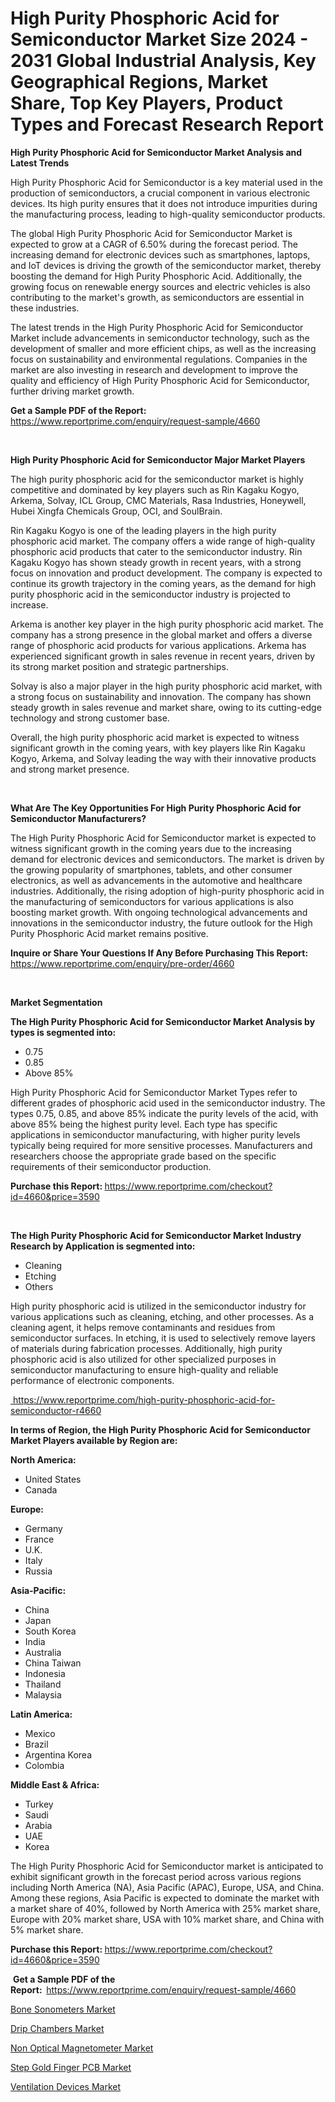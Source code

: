 <p><h1>High Purity Phosphoric Acid for Semiconductor Market Size 2024 - 2031 Global Industrial Analysis, Key Geographical Regions, Market Share, Top Key Players, Product Types and Forecast Research Report</h1></p><p><strong>High Purity Phosphoric Acid for Semiconductor Market Analysis and Latest Trends</strong></p>
<p><p>High Purity Phosphoric Acid for Semiconductor is a key material used in the production of semiconductors, a crucial component in various electronic devices. Its high purity ensures that it does not introduce impurities during the manufacturing process, leading to high-quality semiconductor products.</p><p>The global High Purity Phosphoric Acid for Semiconductor Market is expected to grow at a CAGR of 6.50% during the forecast period. The increasing demand for electronic devices such as smartphones, laptops, and IoT devices is driving the growth of the semiconductor market, thereby boosting the demand for High Purity Phosphoric Acid. Additionally, the growing focus on renewable energy sources and electric vehicles is also contributing to the market's growth, as semiconductors are essential in these industries.</p><p>The latest trends in the High Purity Phosphoric Acid for Semiconductor Market include advancements in semiconductor technology, such as the development of smaller and more efficient chips, as well as the increasing focus on sustainability and environmental regulations. Companies in the market are also investing in research and development to improve the quality and efficiency of High Purity Phosphoric Acid for Semiconductor, further driving market growth.</p></p>
<p><strong>Get a Sample PDF of the Report:&nbsp;</strong> <a href="https://www.reportprime.com/enquiry/request-sample/4660">https://www.reportprime.com/enquiry/request-sample/4660</a></p>
<p>&nbsp;</p>
<p><strong>High Purity Phosphoric Acid for Semiconductor Major Market Players</strong></p>
<p><p>The high purity phosphoric acid for the semiconductor market is highly competitive and dominated by key players such as Rin Kagaku Kogyo, Arkema, Solvay, ICL Group, CMC Materials, Rasa Industries, Honeywell, Hubei Xingfa Chemicals Group, OCI, and SoulBrain.</p><p>Rin Kagaku Kogyo is one of the leading players in the high purity phosphoric acid market. The company offers a wide range of high-quality phosphoric acid products that cater to the semiconductor industry. Rin Kagaku Kogyo has shown steady growth in recent years, with a strong focus on innovation and product development. The company is expected to continue its growth trajectory in the coming years, as the demand for high purity phosphoric acid in the semiconductor industry is projected to increase.</p><p>Arkema is another key player in the high purity phosphoric acid market. The company has a strong presence in the global market and offers a diverse range of phosphoric acid products for various applications. Arkema has experienced significant growth in sales revenue in recent years, driven by its strong market position and strategic partnerships.</p><p>Solvay is also a major player in the high purity phosphoric acid market, with a strong focus on sustainability and innovation. The company has shown steady growth in sales revenue and market share, owing to its cutting-edge technology and strong customer base.</p><p>Overall, the high purity phosphoric acid market is expected to witness significant growth in the coming years, with key players like Rin Kagaku Kogyo, Arkema, and Solvay leading the way with their innovative products and strong market presence.</p></p>
<p>&nbsp;</p>
<p><strong>What Are The Key Opportunities For High Purity Phosphoric Acid for Semiconductor Manufacturers?</strong></p>
<p><p>The High Purity Phosphoric Acid for Semiconductor market is expected to witness significant growth in the coming years due to the increasing demand for electronic devices and semiconductors. The market is driven by the growing popularity of smartphones, tablets, and other consumer electronics, as well as advancements in the automotive and healthcare industries. Additionally, the rising adoption of high-purity phosphoric acid in the manufacturing of semiconductors for various applications is also boosting market growth. With ongoing technological advancements and innovations in the semiconductor industry, the future outlook for the High Purity Phosphoric Acid market remains positive.</p></p>
<p><strong>Inquire or Share Your Questions If Any Before Purchasing This Report:</strong> <a href="https://www.reportprime.com/enquiry/pre-order/4660">https://www.reportprime.com/enquiry/pre-order/4660</a></p>
<p>&nbsp;</p>
<p><strong>Market Segmentation</strong></p>
<p><strong>The High Purity Phosphoric Acid for Semiconductor Market Analysis by types is segmented into:</strong></p>
<p><ul><li>0.75</li><li>0.85</li><li>Above 85%</li></ul></p>
<p><p>High Purity Phosphoric Acid for Semiconductor Market Types refer to different grades of phosphoric acid used in the semiconductor industry. The types 0.75, 0.85, and above 85% indicate the purity levels of the acid, with above 85% being the highest purity level. Each type has specific applications in semiconductor manufacturing, with higher purity levels typically being required for more sensitive processes. Manufacturers and researchers choose the appropriate grade based on the specific requirements of their semiconductor production.</p></p>
<p><strong>Purchase this Report:&nbsp;</strong><a href="https://www.reportprime.com/checkout?id=4660&price=3590">https://www.reportprime.com/checkout?id=4660&price=3590</a></p>
<p>&nbsp;</p>
<p><strong>The High Purity Phosphoric Acid for Semiconductor Market Industry Research by Application is segmented into:</strong></p>
<p><ul><li>Cleaning</li><li>Etching</li><li>Others</li></ul></p>
<p><p>High purity phosphoric acid is utilized in the semiconductor industry for various applications such as cleaning, etching, and other processes. As a cleaning agent, it helps remove contaminants and residues from semiconductor surfaces. In etching, it is used to selectively remove layers of materials during fabrication processes. Additionally, high purity phosphoric acid is also utilized for other specialized purposes in semiconductor manufacturing to ensure high-quality and reliable performance of electronic components.</p></p>
<p><a href="https://www.reportprime.com/high-purity-phosphoric-acid-for-semiconductor-r4660">&nbsp;https://www.reportprime.com/high-purity-phosphoric-acid-for-semiconductor-r4660</a></p>
<p><strong>In terms of Region, the High Purity Phosphoric Acid for Semiconductor Market Players available by Region are:</strong></p>
<p>
    <p> <strong> North America: </strong>
        <ul>
            <li>United States</li>
            <li>Canada</li>
        </ul>
        </p> 
    <p> <strong> Europe: </strong>
        <ul>
            <li>Germany</li>
            <li>France</li>
            <li>U.K.</li>
            <li>Italy</li>
            <li>Russia</li>
        </ul>
        </p> 
    <p> <strong> Asia-Pacific: </strong>
        <ul>
            <li>China</li>
            <li>Japan</li>
            <li>South Korea</li>
            <li>India</li>
            <li>Australia</li>
            <li>China Taiwan</li>
            <li>Indonesia</li>
            <li>Thailand</li>
            <li>Malaysia</li>
        </ul>
        </p> 
    <p> <strong> Latin America: </strong>
        <ul>
            <li>Mexico</li>
            <li>Brazil</li>
            <li>Argentina Korea</li>
            <li>Colombia</li>
        </ul>
        </p> 
    <p> <strong> Middle East & Africa: </strong>
        <ul>
            <li>Turkey</li>
            <li>Saudi</li>
            <li>Arabia</li>
            <li>UAE</li>
            <li>Korea</li>
        </ul>
    </p>
    </p>
<p><p>The High Purity Phosphoric Acid for Semiconductor market is anticipated to exhibit significant growth in the forecast period across various regions including North America (NA), Asia Pacific (APAC), Europe, USA, and China. Among these regions, Asia Pacific is expected to dominate the market with a market share of 40%, followed by North America with 25% market share, Europe with 20% market share, USA with 10% market share, and China with 5% market share.</p></p>
<p><strong>Purchase this Report: </strong><a href="https://www.reportprime.com/checkout?id=4660&price=3590">https://www.reportprime.com/checkout?id=4660&price=3590</a></p>
<p>&nbsp;<strong>Get a Sample PDF of the Report:&nbsp;&nbsp;</strong><a href="https://www.reportprime.com/enquiry/request-sample/4660">https://www.reportprime.com/enquiry/request-sample/4660</a></p>
<p><strong></strong></p>
<p><p><a href="https://medium.com/@glovaamccray/bone-sonometers-market-a-global-and-regional-analysis-2024-2031-a49e7b3ba80d">Bone Sonometers Market</a></p><p><a href="https://medium.com/@zayunoz657456/global-drip-chambers-market-sector-types-applications-market-player-strategies-regional-growth-ffdf0e43ed72">Drip Chambers Market</a></p><p><a href="https://github.com/guneycigdem35/Market-Research-Report-List-4/blob/main/non-optical-magnetometer-market.md">Non Optical Magnetometer Market</a></p><p><a href="https://github.com/biheemgalvinlouises6hokrh3h/Market-Research-Report-List-3/blob/main/step-gold-finger-pcb-market.md">Step Gold Finger PCB Market</a></p><p><a href="https://medium.com/@aureliarice/ventilation-devices-market-share-and-new-trends-analysis-by-its-type-application-end-use-and-75ca9861612d">Ventilation Devices Market</a></p></p>